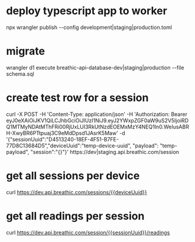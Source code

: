 # deploy typescript app to worker
npx wrangler publish --config development|staging|production.toml

# migrate
wrangler d1 execute breathic-api-database-dev|staging|production --file schema.sql

# create test row for a session
curl -X POST -H 'Content-Type: application/json' -H 'Authorization: Bearer eyJ0eXAiOiJKV1QiLCJhbGciOiJIUzI1NiJ9.eyJ2YWxpZGF0aW9uS2V5IjoiRDQ1MTMyNDAtMThFRi00RjUxLUI3RkUtNzdEOEMxMzY4NEQ1In0.WeIusABRH-XwyBR6PTtpuaj3C9eMdDpsd1JAsrK5Maw' -d '{"sessionUuid":"D4513240-18EF-4F51-B7FE-77D8C13684D5","deviceUuid":"temp-device-uuid", "payload": "temp-payload", "session":"{}"}' https://dev|staging.api.breathic.com/session

# get all sessions per device
curl https://dev.api.breathic.com/sessions/{{deviceUuid}}

# get all readings per session
curl https://dev.api.breathic.com/session/{{sessionUuid}}/readings

